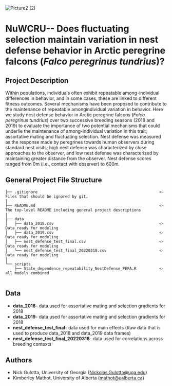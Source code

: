 

![Picture2 (2)](https://user-images.githubusercontent.com/56907107/168872856-4bbd7c7d-eb2d-42dc-ab8c-79e7b97adba5.jpg)

# NuWCRU-- Does fluctuating selection maintain variation in nest defense behavior in Arctic peregrine falcons (_Falco peregrinus tundrius_)?

## Project Description
Within populations, individuals often exhibit repeatable among-individual differences in behavior, and in some cases, these are linked to different fitness outcomes. Several mechanisms have been proposed to contribute to the maintenance of repeatable amongindividual variation in behavior. Here we study nest defense behavior in Arctic peregrine falcons (_Falco peregrinus tundrius_) over two successive breeding seasons (2018 and 2019) to evaluate the importance of two potential mechanisms that could underlie the maintenance of among-individual variation in this trait; assortative mating and fluctuating selection. Nest defense was measured as the response made by peregrines towards human observers during standard nest visits; high nest defense was characterized by close approaches to the observer, and low nest defense was characterized by maintaining greater distance from the observer. Nest defense scores ranged from 0m (i.e., contact with observer) to 600m.


## General Project File Structure

```
├── .gitignore                                                     <- Files that should be ignored by git. 
|
├── README.md                                                      <- The top-level README including general project descriptions
|
├── data
│   ├── data_2018.csv                                              <- Data ready for modeling
│   ├── data_2019.csv                                              <- Data ready for modeling
│   ├── nest_defense_test_final.csv                                <- Data ready for modeling
│   └── nest_defense_test_final_20220318.csv                       <- Data ready for modeling
│
└── scripts
    ├── State_dependence_repeatability_NestDefense_PEFA.R          <- all models combined


```

## Data 
  * **data_2018**- data used for assortative mating and selection gradients for 2018
  * **data_2019**- data used for assortative mating and selection gradients for 2018 
  * **nest_defense_test_final**- data used for main effects (Raw data that is used to produce data_2018 and data_2019 data frames)
  * **nest_defense_test_final_20220318**- data used for correlations across breeding contexts

## Authors
* Nick Gulotta, University of Georgia (Nickolas.Gulotta@uga.edu)
* Kimberley Mathot, University of Alberta (mathot@ualberta.ca)


